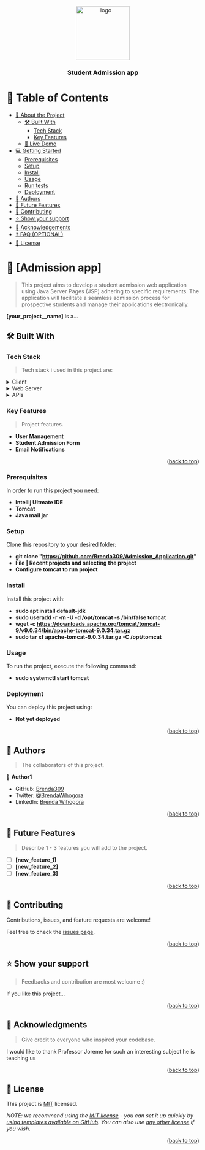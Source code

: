 <a name="readme-top"></a>

<!--
!!! IMPORTANT !!!
This README is an example of how you could professionally present your codebase. 
Writing documentation is a crucial part of your work as a professional software developer and cannot be ignored. 

You should modify this file to match your project and remove sections that don't apply.

REQUIRED SECTIONS:
- Table of Contents
- About the Project
  - Built With
- Getting Started
- Authors
- Future Features
- Contributing
- Show your support
- Acknowledgements
- License

OPTIONAL SECTIONS:
- FAQ

After you're finished please remove all the comments and instructions!

For more information on the importance of a professional README for your repositories: https://github.com/microverseinc/curriculum-transversal-skills/blob/main/documentation/articles/readme_best_practices.md
-->

<div align="center">
  <!-- You are encouraged to replace this logo with your own! Otherwise you can also remove it. -->
  <img src="https://www.google.com/url?sa=i&url=https%3A%2F%2Fwww.freepik.com%2Ffree-photos-vectors%2Flogo&psig=AOvVaw3jiw2Im5Ymui4hLRHHBt-U&ust=1708610398179000&source=images&cd=vfe&opi=89978449&ved=0CBMQjRxqFwoTCMiR2PLLvIQDFQAAAAAdAAAAABAE" alt="logo" width="140"  height="auto" />
  <br/>

<h3><b>Student Admission app </b></h3>

</div>

<!-- TABLE OF CONTENTS -->

# 📗 Table of Contents

- [📖 About the Project](#about-project)
    - [🛠 Built With](#built-with)
        - [Tech Stack](#tech-stack)
        - [Key Features](#key-features)
    - [🚀 Live Demo](#live-demo)
- [💻 Getting Started](#getting-started)
    - [Prerequisites](#prerequisites)
    - [Setup](#setup)
    - [Install](#install)
    - [Usage](#usage)
    - [Run tests](#run-tests)
    - [Deployment](#deployment)
- [👥 Authors](#authors)
- [🔭 Future Features](#future-features)
- [🤝 Contributing](#contributing)
- [⭐️ Show your support](#support)
- [🙏 Acknowledgements](#acknowledgements)
- [❓ FAQ (OPTIONAL)](#faq)
- [📝 License](#license)

<!-- PROJECT DESCRIPTION -->

# 📖 [Admission app] <a name="about-project"></a>

> This project aims to develop a student admission web application using Java Server Pages (JSP) adhering to specific requirements. The application will facilitate a seamless admission process for prospective students and manage their applications electronically.

**[your_project__name]** is a...

## 🛠 Built With <a name="built-with"></a>

### Tech Stack <a name="tech-stack"></a>

> Tech stack i used in this project are:

<details>
  <summary>Client</summary>
  <ul>
    <li><a href=https://www.javatpoint.com/>JSP</a></li>
<li><a href=https://www.javatpoint.com/>Servlet</a></li>
  </ul>
</details>

<details>
  <summary>Web Server</summary>
  <ul>
    <li><a href="https://tomcat.apache.org/">Tomocat</a></li>
  </ul>
</details>

<details>
<summary>APIs</summary>
  <ul>
    <li><a href="https://javaee.github.io/javamail/">JavaMail API </a></li>
  </ul>
</details>

<!-- Features -->

### Key Features <a name="key-features"></a>

> Project features.

- **User Management**
- **Student Admission Form**
- **Email Notifications**

<p align="right">(<a href="#readme-top">back to top</a>)</p>

### Prerequisites

In order to run this project you need:

- **Intellij Ultmate IDE**
- **Tomcat**
- **Java mail jar**


### Setup

Clone this repository to your desired folder:

- **git clone "https://github.com/Brenda309/Admission_Application.git"**
- **File | Recent projects and selecting the project**
- **Configure tomcat to run project**

### Install

Install this project with:

- **sudo apt install default-jdk**
- **sudo useradd -r -m -U -d /opt/tomcat -s /bin/false tomcat**
- **wget -c https://downloads.apache.org/tomcat/tomcat-9/v9.0.34/bin/apache-tomcat-9.0.34.tar.gz**
- **sudo tar xf apache-tomcat-9.0.34.tar.gz -C /opt/tomcat**
### Usage

To run the project, execute the following command:
- **sudo systemctl start tomcat**


### Deployment

You can deploy this project using:
- **Not yet deployed**

<p align="right">(<a href="#readme-top">back to top</a>)</p>

<!-- AUTHORS -->

## 👥 Authors <a name="authors"></a>

> The collaborators of this project.

👤 **Author1**

- GitHub: [Brenda309](https://github.com/Brenda309)
- Twitter: [@BrendaWihogora](https://twitter.com/BrendaWihogora)
- LinkedIn: [Brenda Wihogora](https://linkedin.com/in/BrendaWihogora)


<p align="right">(<a href="#readme-top">back to top</a>)</p>

<!-- FUTURE FEATURES -->

## 🔭 Future Features <a name="future-features"></a>

> Describe 1 - 3 features you will add to the project.

- [ ] **[new_feature_1]**
- [ ] **[new_feature_2]**
- [ ] **[new_feature_3]**

<p align="right">(<a href="#readme-top">back to top</a>)</p>

<!-- CONTRIBUTING -->

## 🤝 Contributing <a name="contributing"></a>

Contributions, issues, and feature requests are welcome!

Feel free to check the [issues page](../../issues/).

<p align="right">(<a href="#readme-top">back to top</a>)</p>

<!-- SUPPORT -->

## ⭐️ Show your support <a name="support"></a>

> Feedbacks and contribution are most welcome :)

If you like this project...

<p align="right">(<a href="#readme-top">back to top</a>)</p>

<!-- ACKNOWLEDGEMENTS -->

## 🙏 Acknowledgments <a name="acknowledgements"></a>

> Give credit to everyone who inspired your codebase.

I would like to thank Professor Joreme for such an interesting subject he is teaching us

<p align="right">(<a href="#readme-top">back to top</a>)</p>

<!-- FAQ (optional) -->



<!-- LICENSE -->

## 📝 License <a name="license"></a>

This project is [MIT](./LICENSE) licensed.

_NOTE: we recommend using the [MIT license](https://choosealicense.com/licenses/mit/) - you can set it up quickly by [using templates available on GitHub](https://docs.github.com/en/communities/setting-up-your-project-for-healthy-contributions/adding-a-license-to-a-repository). You can also use [any other license](https://choosealicense.com/licenses/) if you wish._

<p align="right">(<a href="#readme-top">back to top</a>)</p>
